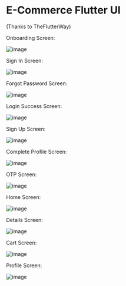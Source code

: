 


# E-Commerce Flutter UI 
(Thanks to TheFlutterWay)

Onboarding Screen:

![image](https://user-images.githubusercontent.com/83662229/131997416-437dfcc8-b129-4bfd-82d6-67dd841d60dc.png)

Sign In Screen:

![image](https://user-images.githubusercontent.com/83662229/131997382-eb72f2e1-cb49-4143-b10d-10e4c0e93dda.png)

Forgot Password Screen:

![image](https://user-images.githubusercontent.com/83662229/131997300-6792e9aa-58ee-4348-8e3b-9cd79c308a9c.png)

Login Success Screen:

![image](https://user-images.githubusercontent.com/83662229/131997247-95c9c326-4aec-41a0-b829-1e794ce588b9.png)

Sign Up Screen:

![image](https://user-images.githubusercontent.com/83662229/131997194-f6b443a9-45e3-40b0-8374-762216f50740.png)

Complete Profile Screen:

![image](https://user-images.githubusercontent.com/83662229/131997093-d3e74015-ee2c-4946-925f-77771b4dea81.png)

OTP Screen:

![image](https://user-images.githubusercontent.com/83662229/131997051-da45cc5b-6fed-4321-a352-29f67e4a5334.png)

Home Screen:

![image](https://user-images.githubusercontent.com/83662229/131996998-066b5718-35be-44fd-9c3c-25c8f79d9da8.png)

Details Screen:

![image](https://user-images.githubusercontent.com/83662229/131996930-df2f1bb6-3f9b-4a68-9f26-c2ffb288f943.png)

Cart Screen:

![image](https://user-images.githubusercontent.com/83662229/131996875-13d35212-a4f4-41bc-a942-9995535fcbc2.png)

Profile Screen:

![image](https://user-images.githubusercontent.com/83662229/131998158-88ef6521-c0a2-4355-a679-b65606e93be8.png)








